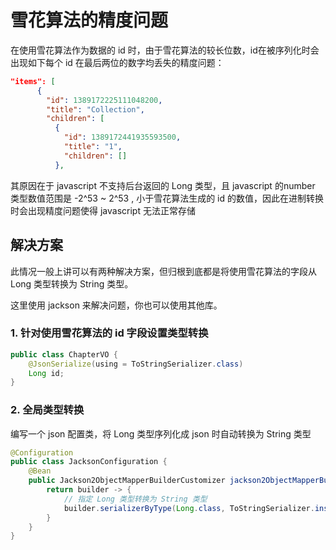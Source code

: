 # 雪花算法的精度问题

在使用雪花算法作为数据的 id 时，由于雪花算法的较长位数，id在被序列化时会出现如下每个 id 在最后两位的数字均丢失的精度问题：

```json
"items": [
      {
        "id": 1389172225111048200,
        "title": "Collection",
        "children": [
          {
            "id": 1389172441935593500,
            "title": "1",
            "children": []
          },
```

其原因在于 javascript 不支持后台返回的 Long 类型，且 javascript 的number 类型数值范围是 -2^53 ~ 2^53 , 小于雪花算法生成的 id 的数值，因此在进制转换时会出现精度问题使得 javascript 无法正常存储

## 解决方案

此情况一般上讲可以有两种解决方案，但归根到底都是将使用雪花算法的字段从 Long 类型转换为 String 类型。

这里使用 jackson 来解决问题，你也可以使用其他库。

### 1. 针对使用雪花算法的 id 字段设置类型转换

```java
public class ChapterVO {
    @JsonSerialize(using = ToStringSerializer.class)
    Long id;
}
```

### 2. 全局类型转换

编写一个 json 配置类，将 Long 类型序列化成 json 时自动转换为 String 类型

```java
@Configuration
public class JacksonConfiguration {
    @Bean
    public Jackson2ObjectMapperBuilderCustomizer jackson2ObjectMapperBuilderCustomizer() {
        return builder -> {
            // 指定 Long 类型转换为 String 类型
            builder.serializerByType(Long.class, ToStringSerializer.instance);
        }
    }
}

```


